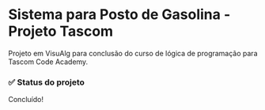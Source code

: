 <h1>Sistema para Posto de Gasolina - Projeto Tascom</h1>
Projeto em VisuAlg para conclusão do curso de lógica de programação 
para Tascom Code Academy. 

<h3>✅ Status do projeto</h3>
<p>Concluído!</p>

